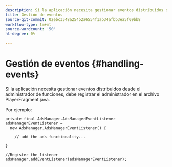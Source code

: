 ```yaml
---
description: Si la aplicación necesita gestionar eventos distribuidos desde el administrador de funciones, debe registrar el administrador en el archivo PlayerFragment.java.
title: Gestión de eventos
source-git-commit: 02ebc3548a254b2a6554f1ab34afbb3ea5f09bb8
workflow-type: tm+mt
source-wordcount: '50'
ht-degree: 0%

---
```


# Gestión de eventos {#handling-events}

Si la aplicación necesita gestionar eventos distribuidos desde el administrador de funciones, debe registrar el administrador en el archivo PlayerFragment.java.

Por ejemplo:

```
private final AdsManager.AdsManagerEventListener adsManagerEventListener =  
  new AdsManager.AdsManagerEventListener() { 
 
    // add the ads functionality... 
 
} 
 
//Register the listener 
adsManager.addEventListener(adsManagerEventListener);
```

